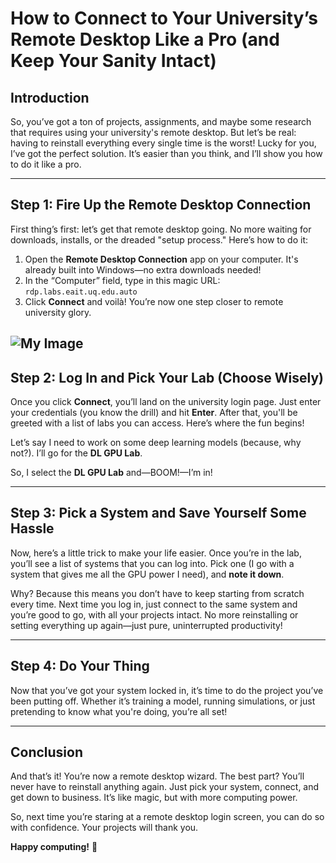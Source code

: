 # How to Connect to Your University’s Remote Desktop Like a Pro (and Keep Your Sanity Intact)

## Introduction

So, you’ve got a ton of projects, assignments, and maybe some research that requires using your university's remote desktop. But let’s be real: having to reinstall everything every single time is the worst! Lucky for you, I’ve got the perfect solution. It’s easier than you think, and I’ll show you how to do it like a pro.

---

## Step 1: Fire Up the Remote Desktop Connection

First thing’s first: let’s get that remote desktop going. No more waiting for downloads, installs, or the dreaded "setup process." Here’s how to do it:

1. Open the **Remote Desktop Connection** app on your computer. It's already built into Windows—no extra downloads needed!
2. In the “Computer” field, type in this magic URL:  
   `rdp.labs.eait.uq.edu.auto`
3. Click **Connect** and voilà! You’re now one step closer to remote university glory.

![My Image](./remote.png)
---

## Step 2: Log In and Pick Your Lab (Choose Wisely)

Once you click **Connect**, you’ll land on the university login page. Just enter your credentials (you know the drill) and hit **Enter**. After that, you'll be greeted with a list of labs you can access. Here’s where the fun begins!

Let’s say I need to work on some deep learning models (because, why not?). I’ll go for the **DL GPU Lab**. 

So, I select the **DL GPU Lab** and—BOOM!—I’m in!

---

## Step 3: Pick a System and Save Yourself Some Hassle

Now, here’s a little trick to make your life easier. Once you’re in the lab, you’ll see a list of systems that you can log into. Pick one (I go with a system that gives me all the GPU power I need), and **note it down**.

Why? Because this means you don’t have to keep starting from scratch every time. Next time you log in, just connect to the same system and you’re good to go, with all your projects intact. No more reinstalling or setting everything up again—just pure, uninterrupted productivity!

---

## Step 4: Do Your Thing

Now that you’ve got your system locked in, it’s time to do the project you’ve been putting off. Whether it’s training a model, running simulations, or just pretending to know what you're doing, you’re all set!

---

## Conclusion

And that’s it! You’re now a remote desktop wizard. The best part? You’ll never have to reinstall anything again. Just pick your system, connect, and get down to business. It’s like magic, but with more computing power.

So, next time you’re staring at a remote desktop login screen, you can do so with confidence. Your projects will thank you.

**Happy computing!** 🎉
